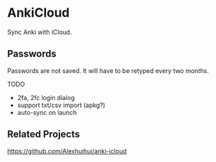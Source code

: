 AnkiCloud
==========

Sync Anki with iCloud.

## Passwords
Passwords are not saved. It will have to be retyped every two months.

TODO
- 2fa, 2fc login dialog
- support txt/csv import (apkg?)
- auto-sync on launch

## Related Projects
https://github.com/Alexhuihui/anki-icloud